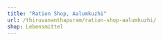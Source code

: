 ```yaml
---
title: "Ration Shop, Aalumkuzhi"
url: /thiruvananthapuram/ration-shop-aalumkuzhi/
shop: Lebensmittel
---
```

